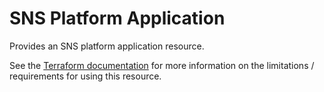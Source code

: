 # SNS Platform Application

Provides an SNS platform application resource.

See the [Terraform documentation](https://registry.terraform.io/providers/hashicorp/aws/latest/docs/resources/sns_platform_applicat) for more information on the limitations / requirements for using this resource.
